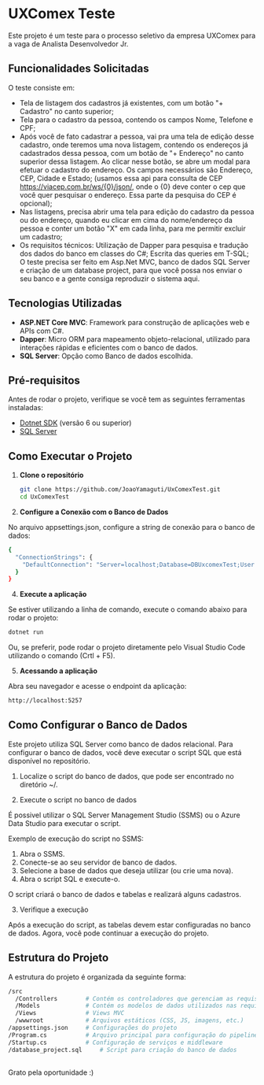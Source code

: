 # UXComex Teste

Este projeto é um teste para o processo seletivo da empresa UXComex para a vaga de Analista Desenvolvedor Jr.

## Funcionalidades Solicitadas

O teste consiste em:

- Tela de listagem dos cadastros já existentes, com um botão "+ Cadastro" no canto superior;
- Tela para o cadastro da pessoa, contendo os campos Nome, Telefone e CPF;
- Após você de fato cadastrar a pessoa, vai pra uma tela de edição desse cadastro, onde teremos uma nova listagem, contendo os endereços já cadastrados dessa pessoa, com um botão de "+ Endereço" no canto superior dessa listagem. Ao clicar nesse botão, se abre um modal para efetuar o cadastro do endereço. Os campos necessários são Endereço, CEP, Cidade e Estado; (usamos essa api para consulta de CEP https://viacep.com.br/ws/{0}/json/, onde o {0} deve conter o cep que você quer pesquisar o endereço. Essa parte da pesquisa do CEP é opcional);
- Nas listagens, precisa abrir uma tela para edição do cadastro da pessoa ou do endereço, quando eu clicar em cima do nome/endereço da pessoa e conter um botão "X" em cada linha, para me permitir excluir um cadastro;
- Os requisitos técnicos: Utilização de Dapper para pesquisa e tradução dos dados do banco em classes do C#; Escrita das queries em T-SQL; O teste precisa ser feito em Asp.Net MVC, banco de dados SQL Server e criação de um database project, para que você possa nos enviar o seu banco e a gente consiga reproduzir o sistema aqui.

## Tecnologias Utilizadas

- **ASP.NET Core MVC**: Framework para construção de aplicações web e APIs com C#.
- **Dapper**: Micro ORM para mapeamento objeto-relacional, utilizado para interações rápidas e eficientes com o banco de dados.
- **SQL Server**: Opção como Banco de dados escolhida.

## Pré-requisitos

Antes de rodar o projeto, verifique se você tem as seguintes ferramentas instaladas:

- [Dotnet SDK](https://dotnet.microsoft.com/download) (versão 6 ou superior)
- [SQL Server](https://www.microsoft.com/pt-br/sql-server/sql-server-downloads) 

## Como Executar o Projeto

1. **Clone o repositório**

   ```bash
   git clone https://github.com/JoaoYamaguti/UxComexTest.git
   cd UxComexTest
   ```

3. **Configure a Conexão com o Banco de Dados**

No arquivo appsettings.json, configure a string de conexão para o banco de dados:

```bash
{
  "ConnectionStrings": {
    "DefaultConnection": "Server=localhost;Database=DBUxcomexTest;User Id=usuario;Password=senha;"
  }
}
```

4. **Execute a aplicação**

Se estiver utilizando a linha de comando, execute o comando abaixo para rodar o projeto:

```bash
dotnet run
```

Ou, se preferir, pode rodar o projeto diretamente pelo Visual Studio Code utilizando o comando (Crtl + F5).

5. **Acessando a aplicação**

Abra seu navegador e acesse o endpoint da aplicação:

```bash
http://localhost:5257
```

## Como Configurar o Banco de Dados

Este projeto utiliza SQL Server como banco de dados relacional. Para configurar o banco de dados, você deve executar o script SQL que está disponível no repositório.

1. Localize o script do banco de dados, que pode ser encontrado no diretório ~/.

2. Execute o script no banco de dados

É possivel utilizar o SQL Server Management Studio (SSMS) ou o Azure Data Studio para executar o script.

Exemplo de execução do script no SSMS:

 1. Abra o SSMS.
 2. Conecte-se ao seu servidor de banco de dados.
 3. Selecione a base de dados que deseja utilizar (ou crie uma nova).
 4. Abra o script SQL e execute-o.
    
O script criará o banco de dados e tabelas e realizará alguns cadastros.

3. Verifique a execução

Após a execução do script, as tabelas devem estar configuradas no banco de dados. Agora, você pode continuar a execução do projeto.

## Estrutura do Projeto
A estrutura do projeto é organizada da seguinte forma:

```bash
/src
  /Controllers        # Contém os controladores que gerenciam as requisições HTTP
  /Models             # Contém os modelos de dados utilizados nas requisições e respostas
  /Views              # Views MVC
  /wwwroot            # Arquivos estáticos (CSS, JS, imagens, etc.)
/appsettings.json     # Configurações do projeto
/Program.cs           # Arquivo principal para configuração do pipeline da aplicação
/Startup.cs           # Configuração de serviços e middleware
/database_project.sql     # Script para criação do banco de dados
```
## 
 
Grato pela oportunidade :)
